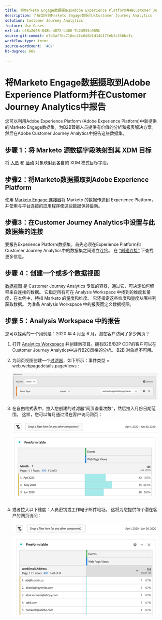 ```yaml
---
title: 将Marketo Engage数据摄取到Adobe Experience Platform并在Customer Journey Analytics中报告
description: 了解如何将Marketo Engage数据引入Customer Journey Analytics
solution: Customer Journey Analytics
feature: Use Cases
exl-id: ef8a2d08-848b-4072-b400-7b24955a085b
source-git-commit: e7e3affbc710ec4fc8d6b1d14d17feb8c556befc
workflow-type: tm+mt
source-wordcount: '407'
ht-degree: 66%

---
```


# 将Marketo Engage数据摄取到Adobe Experience Platform并在Customer Journey Analytics中报告

您可以利用Adobe Experience Platform (Adobe Experience Platform)中新提供的Marketo Engage数据集，为B2B营销人员提供有价值的分析和报表解决方案。 然后在Adobe Customer Journey Analytics中报告这些数据集。

## 步骤 1：将 Marketo 源数据字段映射到其 XDM 目标

将 [人员](https://experienceleague.adobe.com/docs/experience-platform/sources/connectors/adobe-applications/mapping/marketo.html?lang=cn#persons) 和 [活动](https://experienceleague.adobe.com/docs/experience-platform/sources/connectors/adobe-applications/mapping/marketo.html?lang=cn#activities) 对象映射到各自的 XDM 模式目标字段。

## 步骤2：将Marketo数据摄取到Adobe Experience Platform

使用 [Marketo Engage 连接器](https://experienceleague.adobe.com/docs/experience-platform/sources/connectors/adobe-applications/marketo/marketo.html?lang=cn)将 Marketo 的数据传送到 Experience Platform，并使用与平台连接的应用程序使这些数据保持最新。

## 步骤3：在Customer Journey Analytics中设置与此数据集的连接

要报告Experience Platform数据集，首先必须在Experience Platform和Customer Journey Analytics中的数据集之间建立连接。 在 [“创建连接”](https://experienceleague.adobe.com/docs/analytics-platform/using/cja-connections/create-connection.html?lang=cn) 下查找更多信息。

## 步骤 4：创建一个或多个数据视图

[数据视图](/help/data-views/data-views.md) 是 Customer Journey Analytics 专属的容器，通过它，可决定如何解释来自连接的数据。 它指定所有可在 Analysis Workspace 中找到的维度和量度，在本例中，特指 Marketo 的量度和维度。 它还指定这些维度和量度从哪些列获取数据。 为准备 Analysis Workspace 中的报表而定义数据视图。

## 步骤 5：Analysis Workspace 中的报告

您可以探索的一个用例是：2020 年 4 月至 6 月，潜在客户访问了多少网页？

1. 打开 [Analytics Workspace](/help/analysis-workspace/home.md) 并创建新项目。拥有B2B/B2P CDP的客户可以在Customer Journey Analytics中进行B2C风格的分析。 B2B 对象尚不可用。

1. 为网页视图创建一个[过滤器](/help/components/filters/create-filters.md)，如下所示：事件类型 = web.webpagedetails.pageViews :

   ![](../assets/marketo-filter.png)

1. 在自由格式表中，拉入您创建的过滤器“网页查看次数”，然后拉入月份日期范围。 这样，您可以每月通过潜在客户访问网页：

   ![](../assets/marketo-freeform.png)

1. 或者拉入以下维度：人员密钥或工作电子邮件地址。 这将为您提供每个潜在客户的网页访问：

   ![](../assets/marketo-freeform2.png)
